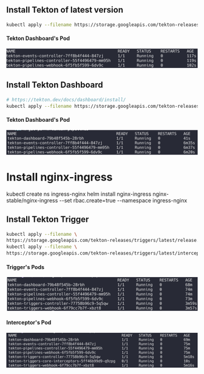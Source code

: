 

## Install Tekton of latest version
```bash
kubectl apply --filename https://storage.googleapis.com/tekton-releases/pipeline/latest/release.yaml
```
#### Tekton Dashboard's Pod
![tekton installed pods]( /images/install-tekton.png)

## Install Tekton Dashboard
```bash
# https://tekton.dev/docs/dashboard/install/
kubectl apply --filename https://storage.googleapis.com/tekton-releases/dashboard/latest/release.yaml
```
#### Tekton Dashboard's Pod
![tekton dashboard pods]( /images/install-tekton-dashboard.png)

# Install nginx-ingress
kubectl create ns ingress-nginx
helm install nginx-ingress nginx-stable/nginx-ingress --set rbac.create=true --namespace ingress-nginx

## Install Tekton Trigger
```bash
kubectl apply --filename \
https://storage.googleapis.com/tekton-releases/triggers/latest/release.yaml
kubectl apply --filename \
https://storage.googleapis.com/tekton-releases/triggers/latest/interceptors.yaml
```

#### Trigger's Pods
![tekton trigger pods]( /images/install-trigger.png)

#### Interceptor's Pod
![tekton interceptor pods]( /images/install-interceptor.png)


